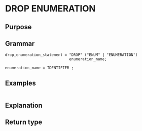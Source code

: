# DROP ENUMERATION

## Purpose

## Grammar

```
drop_enumeration_statement = "DROP" ("ENUM" | "ENUMERATION") 
                             enumeration_name;

enumeration_name = IDENTIFIER ; 

```

## Examples

```
```

## Explanation



## Return type



